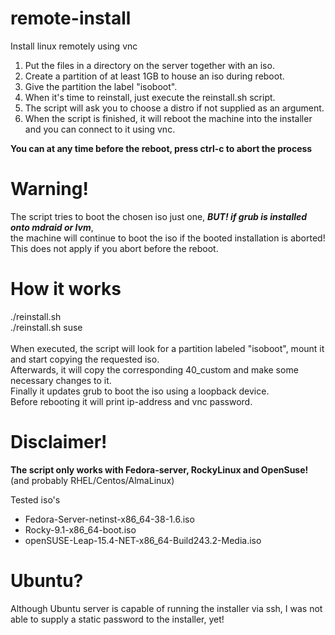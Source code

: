 # remote-install
Install linux remotely using vnc

1. Put the files in a directory on the server together with an iso.
2. Create a partition of at least 1GB to house an iso during reboot.
3. Give the partition the label "isoboot".
4. When it's time to reinstall, just execute the reinstall.sh script.
5. The script will ask you to choose a distro if not supplied as an argument.
6. When the script is finished, it will reboot the machine into the installer and you can connect to it using vnc.

**You can at any time before the reboot, press ctrl-c to abort the process** 

# Warning!
The script tries to boot the chosen iso just one, ***BUT! if grub is installed onto mdraid or lvm***,<br />
the machine will continue to boot the iso if the booted installation is aborted!<br />
This does not apply if you abort before the reboot.

# How it works
./reinstall.sh<br />
./reinstall.sh suse<br /><br />
When executed, the script will look for a partition labeled "isoboot", mount it and
start copying the requested iso.<br />Afterwards, it will copy the corresponding 40_custom
and make some necessary changes to it.<br />
Finally it updates grub to boot the iso using a loopback device.<br />
Before rebooting it will print ip-address and vnc password.

# Disclaimer!
**The script only works with Fedora-server, RockyLinux and OpenSuse!** (and probably RHEL/Centos/AlmaLinux)

Tested iso's
  - Fedora-Server-netinst-x86_64-38-1.6.iso
  - Rocky-9.1-x86_64-boot.iso
  - openSUSE-Leap-15.4-NET-x86_64-Build243.2-Media.iso

# Ubuntu?
Although Ubuntu server is capable of running the installer via ssh,
I was not able to supply a static password to the installer, yet!
